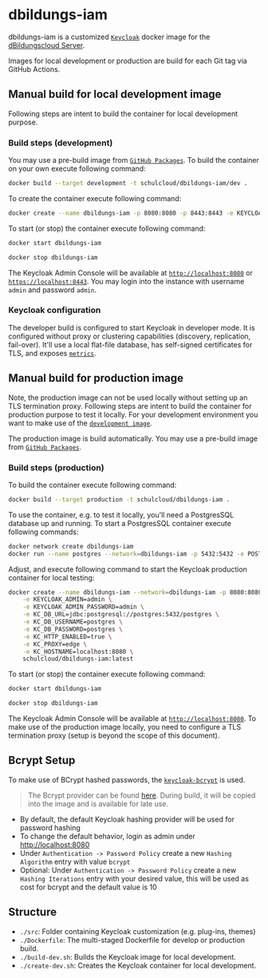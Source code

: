 # dbildungs-iam

dbildungs-iam is a customized [`Keycloak`](https://github.com/keycloak/keycloak) docker image for the [dBildungscloud Server](https://github.com/hpi-schul-cloud/schulcloud-server).

Images for local development or production are build for each Git tag via GitHub Actions.

## Manual build for local development image

Following steps are intent to build the container for local development purpose.

### Build steps (development)

You may use a pre-build image from [`GitHub Packages`](https://github.com/orgs/hpi-schul-cloud/packages?repo_name=dbildungs-iam). To build the container on your own execute following command:

```bash
docker build --target development -t schulcloud/dbildungs-iam/dev .
```

To create the container execute following command:

```bash
docker create --name dbildungs-iam -p 8080:8080 -p 8443:8443 -e KEYCLOAK_ADMIN=admin -e KEYCLOAK_ADMIN_PASSWORD=admin schulcloud/dbildungs-iam/dev:latest
```

To start (or stop) the container execute following command:

```bash
docker start dbildungs-iam
```

```bash
docker stop dbildungs-iam
```

The Keycloak Admin Console will be available at [`http://localhost:8080`](http://localhost:8080) or [`https://localhost:8443`](https://localhost:8443). You may login into the instance with username `admin` and password `admin`.

### Keycloak configuration

The developer build is configured to start Keycloak in developer mode. It is configured without proxy or clustering capabilities (discovery, replication, fail-over). It'll use a local flat-file database, has self-signed certificates for TLS, and exposes [`metrics`](http://localhost:8080/metrics).

## Manual build for production image

Note, the production image can not be used locally without setting up an TLS termination proxy. Following steps are intent to build the container for production purpose to test it locally. For your development environment you want to make use of the [`development image`](#manual-build-for-local-development-image).

The production image is build automatically. You may use a pre-build image from [`GitHub Packages`](https://github.com/orgs/hpi-schul-cloud/packages?repo_name=dbildungs-iam).

### Build steps (production)

To build the container execute following command:

```bash
docker build --target production -t schulcloud/dbildungs-iam .
```

To use the container, e.g. to test it locally, you'll need a PostgresSQL database up and running. To start a PostgresSQL container execute following commands:

```bash
docker network create dbildungs-iam
docker run --name postgres --network=dbildungs-iam -p 5432:5432 -e POSTGRES_PASSWORD=postgres -d postgres
```

Adjust, and execute following command to start the Keycloak production container for local testing:

```bash
docker create --name dbildungs-iam --network=dbildungs-iam -p 8080:8080 \
    -e KEYCLOAK_ADMIN=admin \
    -e KEYCLOAK_ADMIN_PASSWORD=admin \
    -e KC_DB_URL=jdbc:postgresql://postgres:5432/postgres \
    -e KC_DB_USERNAME=postgres \
    -e KC_DB_PASSWORD=postgres \
    -e KC_HTTP_ENABLED=true \
    -e KC_PROXY=edge \
    -e KC_HOSTNAME=localhost:8080 \
    schulcloud/dbildungs-iam:latest
```

To start (or stop) the container execute following command:

```bash
docker start dbildungs-iam
```

```bash
docker stop dbildungs-iam
```

The Keycloak Admin Console will be available at [`http://localhost:8080`](http://localhost:8080). To make use of the production image locally, you need to configure a TLS termination proxy (setup is beyond the scope of this document).

## Bcrypt Setup

To make use of BCrypt hashed passwords, the [`keycloak-bcrypt`](https://github.com/leroyguillaume/keycloak-bcrypt/) is used.

> The Bcrypt provider can be found [here](./src/providers). During build, it will be copied into the image and is
> available for late use.

- By default, the default Keycloak hashing provider will be used for password hashing
- To change the default behavior, login as admin under <http://localhost:8080>
- Under `Authentication -> Password Policy` create a new `Hashing Algorithm` entry with value `bcrypt`
- Optional: Under `Authentication -> Password Policy` create a new `Hashing Iterations` entry with your desired value, this will be used as cost for bcrypt and the default value is 10

## Structure

- `./src`: Folder containing Keycloak customization (e.g. plug-ins, themes)
- `./Dockerfile`: The multi-staged Dockerfile for develop or production build.
- `./build-dev.sh`: Builds the Keycloak image for local development.
- `./create-dev.sh`: Creates the Keycloak container for local development.
